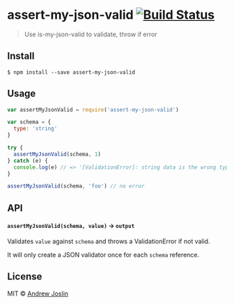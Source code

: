 # assert-my-json-valid [![Build Status](https://travis-ci.org/ajoslin/assert-my-json-valid.svg?branch=master)](https://travis-ci.org/ajoslin/assert-my-json-valid)

> Use is-my-json-valid to validate, throw if error

## Install

```
$ npm install --save assert-my-json-valid
```


## Usage

```js
var assertMyJsonValid = require('assert-my-json-valid')

var schema = {
  type: 'string'
}

try {
  assertMyJsonValid(schema, 1)
} catch (e) {
  console.log(e) // => '[ValidationError]: string data is the wrong type (value: 1)'
}

assertMyJsonValid(schema, 'foo') // no error
```

## API

#### `assertMyJsonValid(schema, value)` -> `output`

Validates `value` against `schema` and throws a ValidationError if not valid.

It will only create a JSON validator once for each `schema` reference.

## License

MIT © [Andrew Joslin](http://ajoslin.com)
